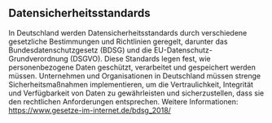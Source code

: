 ## Datensicherheitsstandards
In Deutschland werden Datensicherheitsstandards durch verschiedene gesetzliche Bestimmungen und Richtlinien geregelt, darunter das Bundesdatenschutzgesetz (BDSG) und die EU-Datenschutz-Grundverordnung (DSGVO). Diese Standards legen fest, wie personenbezogene Daten geschützt, verarbeitet und gespeichert werden müssen. Unternehmen und Organisationen in Deutschland müssen strenge Sicherheitsmaßnahmen implementieren, um die Vertraulichkeit, Integrität und Verfügbarkeit von Daten zu gewährleisten und sicherzustellen, dass sie den rechtlichen Anforderungen entsprechen.
Weitere Informationen: https://www.gesetze-im-internet.de/bdsg_2018/
